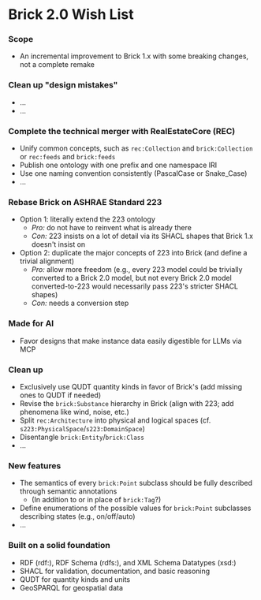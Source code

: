 # Brick 2.0 Wish List

### Scope

* An incremental improvement to Brick 1.x with some breaking changes, not a complete remake

### Clean up "design mistakes"

- ...
- ...

### Complete the technical merger with RealEstateCore (REC)

- Unify common concepts, such as `rec:Collection` and `brick:Collection` or `rec:feeds` and `brick:feeds`
- Publish one ontology with one prefix and one namespace IRI
- Use one naming convention consistently (PascalCase or Snake_Case)
- ...

### Rebase Brick on ASHRAE Standard 223

- Option 1: literally extend the 223 ontology
    - *Pro:* do not have to reinvent what is already there
    - *Con:* 223 insists on a lot of detail via its SHACL shapes that Brick 1.x doesn't insist on
- Option 2: duplicate the major concepts of 223 into Brick (and define a trivial alignment)
    - *Pro:* allow more freedom (e.g., every 223 model could be trivially converted to a Brick 2.0 model, but not every Brick 2.0 model converted-to-223 would necessarily pass 223's stricter SHACL shapes)
    - *Con:* needs a conversion step

### Made for AI

- Favor designs that make instance data easily digestible for LLMs via MCP

### Clean up

- Exclusively use QUDT quantity kinds in favor of Brick's (add missing ones to QUDT if needed)
- Revise the `brick:Substance` hierarchy in Brick (align with 223; add phenomena like wind, noise, etc.)
- Split `rec:Architecture` into physical and logical spaces (cf. `s223:PhysicalSpace`/`s223:DomainSpace`)
- Disentangle `brick:Entity`/`brick:Class`
- ...

### New features

- The semantics of every `brick:Point` subclass should be fully described through semantic annotations
    - (In addition to or in place of `brick:Tag`?)
- Define enumerations of the possible values for `brick:Point` subclasses describing states (e.g., on/off/auto)
- ...

### Built on a solid foundation

- RDF (rdf:), RDF Schema (rdfs:), and XML Schema Datatypes (xsd:)
- SHACL for validation, documentation, and basic reasoning
- QUDT for quantity kinds and units
- GeoSPARQL for geospatial data
